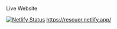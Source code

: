 Live Website 

[![Netlify Status](https://api.netlify.com/api/v1/badges/9c85ede6-323a-4cc6-b18e-094e1001628a/deploy-status)](https://app.netlify.com/sites/rescuer/deploys) https://rescuer.netlify.app/

